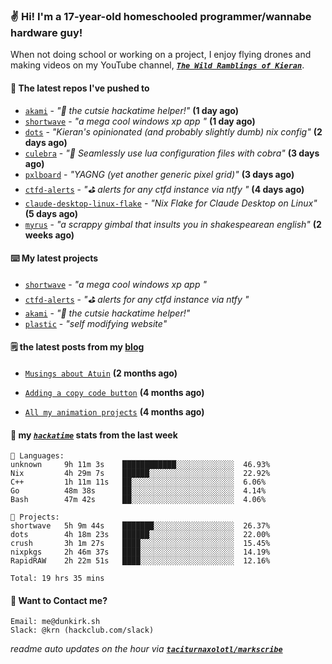 ### ✌️ Hi! I'm a 17-year-old homeschooled programmer/wannabe hardware guy!

When not doing school or working on a project, I enjoy flying drones and making videos on my YouTube channel, [**_`The Wild Ramblings of Kieran`_**](https://youtube.com/@kieran.rambles).

#### 👷 The latest repos I've pushed to

- [`akami`](https://github.com/taciturnaxolotl/akami) - _"🌷 the cutsie hackatime helper!"_ **(1 day ago)**
- [`shortwave`](https://github.com/taciturnaxolotl/shortwave) - _"a mega cool windows xp app "_ **(1 day ago)**
- [`dots`](https://github.com/taciturnaxolotl/dots) - _"Kieran's opinionated (and probably slightly dumb) nix config"_ **(2 days ago)**
- [`culebra`](https://github.com/Fuabioo/culebra) - _"🐍 Seamlessly use lua configuration files with cobra"_ **(3 days ago)**
- [`pxlboard`](https://github.com/taciturnaxolotl/pxlboard) - _"YAGNG (yet another generic pixel grid)"_ **(3 days ago)**
- [`ctfd-alerts`](https://github.com/taciturnaxolotl/ctfd-alerts) - _"⛳ alerts for any ctfd instance via ntfy "_ **(4 days ago)**
- [`claude-desktop-linux-flake`](https://github.com/k3d3/claude-desktop-linux-flake) - _"Nix Flake for Claude Desktop on Linux"_ **(5 days ago)**
- [`myrus`](https://github.com/taciturnaxolotl/myrus) - _"a scrappy gimbal that insults you in shakespearean english"_ **(2 weeks ago)**

#### ⌨️ My latest projects

- [`shortwave`](https://github.com/taciturnaxolotl/shortwave) - _"a mega cool windows xp app "_
- [`ctfd-alerts`](https://github.com/taciturnaxolotl/ctfd-alerts) - _"⛳ alerts for any ctfd instance via ntfy "_
- [`akami`](https://github.com/taciturnaxolotl/akami) - _"🌷 the cutsie hackatime helper!"_
- [`plastic`](https://github.com/taciturnaxolotl/plastic) - _"self modifying website"_

#### 🗒️ the latest posts from my [blog](https://dunkirk.sh)

- [`Musings about Atuin`](https://dunkirk.sh/blog/atuin/) **(2 months ago)**

- [`Adding a copy code button`](https://dunkirk.sh/blog/adding-a-copy-button/) **(4 months ago)**

- [`All my animation projects`](https://dunkirk.sh/blog/my-animations/) **(4 months ago)**



#### 📡 my [_`hackatime`_](https://waka.hackclub.com) stats from the last week

```text
💾 Languages:
unknown     9h 11m 3s    ████████████░░░░░░░░░░░░░  46.93%
Nix         4h 29m 7s    ██████░░░░░░░░░░░░░░░░░░░  22.92%
C++         1h 11m 11s   ██░░░░░░░░░░░░░░░░░░░░░░░  6.06%
Go          48m 38s      ██░░░░░░░░░░░░░░░░░░░░░░░  4.14%
Bash        47m 42s      ██░░░░░░░░░░░░░░░░░░░░░░░  4.06%

💼 Projects:
shortwave   5h 9m 44s    ███████░░░░░░░░░░░░░░░░░░  26.37%
dots        4h 18m 23s   ██████░░░░░░░░░░░░░░░░░░░  22.00%
crush       3h 1m 27s    ████░░░░░░░░░░░░░░░░░░░░░  15.45%
nixpkgs     2h 46m 37s   ████░░░░░░░░░░░░░░░░░░░░░  14.19%
RapidRAW    2h 22m 51s   ████░░░░░░░░░░░░░░░░░░░░░  12.16%

Total: 19 hrs 35 mins
```

#### 📮 Want to Contact me?

```text
Email: me@dunkirk.sh
Slack: @krn (hackclub.com/slack)
```

_readme auto updates on the hour via [**`taciturnaxolotl/markscribe`**](https://github.com/taciturnaxolotl/markscribe)_
